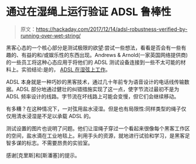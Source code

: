 # 通过在湿绳上运行验证 ADSL 鲁棒性

> 原文：<https://hackaday.com/2017/12/14/adsl-robustness-verified-by-running-over-wet-string/>

黑客心态的一个核心部分是测试极限的欲望:尝试一些想法，看看是否会有一些有趣的、有益的和/或娱乐性的东西出现。Andrews & Arnold(一家英国网络提供商)的一些员工将这种心态应用于将他们的 ADSL 测试设备连接到一些不太可能的材料上。实验结论:是的， [ADSL 在湿弦上工作](http://www.revk.uk/2017/12/its-official-adsl-works-over-wet-string.html)。

ADSL 本身就是一种巧妙的黑客技术，通过几十年前专为语音设计的电话线传输数据。ADSL 部分地通过健壮的纠错措施实现了这一点，使字节流过最初不是为 ADSL 频率设计的线路。字节流在坏线路上可能会变慢，但它们会继续移动。

有多糟？在这种情况下，一对弦用盐水浸湿。但是也有局限性:同样类型的绳子仅仅用清水浸湿是不足以承载 ADSL 的。

测试设置的图片也说明了问题。他们让湿绳子穿过一个看起来很像每个黑客工作区的空间，盐水滴在工业地毯上。利用手头的资源，就地进行试验和学习，是黑客足智多谋的标志。不需要昂贵的实验室。

感谢[克里斯]和[斯潘塞]的提示。